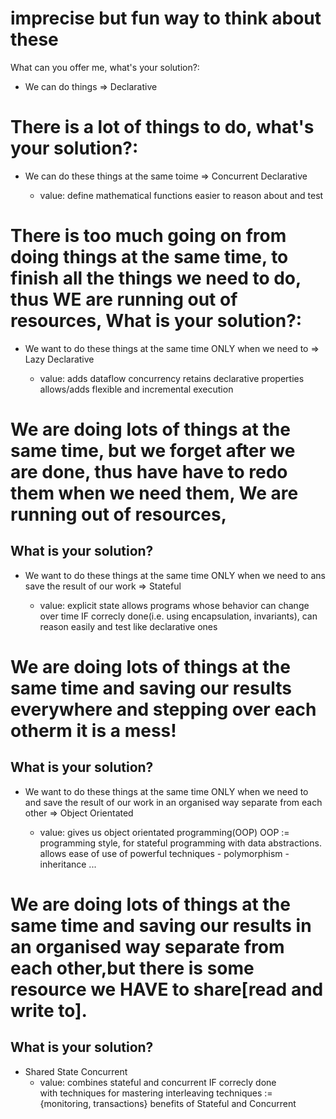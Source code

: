 # imprecise but fun way to think about these

What can you offer me, what's your solution?:
* We can do things => Declarative

# There is a lot of things to do, what's your solution?:
* We can do these things at the same toime => Concurrent Declarative

    * value: define mathematical functions
       easier to reason about and test

# There is too much going on from doing things at the same time, to finish all the things we need to do, thus WE are running out of resources, What is your solution?:
* We want to do these things at the same time ONLY when we need to => Lazy Declarative

    * value: adds dataflow concurrency
       retains declarative properties
       allows/adds flexible and incremental execution

# We are doing lots of things at the same time, but we forget after we are done, thus have have to redo them when we need them, We are running out of resources,
## What is your solution?
* We want to do these things at the same time ONLY when we need to ans save the result of our work => Stateful 

    * value: explicit state
       allows programs whose behavior can change over time
       IF correcly done(i.e. using encapsulation, invariants),
            can reason easily and test like declarative ones
# We are doing lots of things at the same time and saving our results everywhere and stepping over each otherm it is a mess!
## What is your solution?
* We want to do these things at the same time ONLY when we need to and save the result of our work in an organised way separate from each other => Object Orientated

    * value:  gives us object orientated programming(OOP)
        OOP := programming style, for stateful programming with data abstractions.
        allows ease of use of powerful techniques
            - polymorphism
            - inheritance
            ...
# We are doing lots of things at the same time and saving our results in an organised way separate from each other,but there is some resource we HAVE to share[read and write to].
## What is your solution?
* Shared State Concurrent
    * value:  combines stateful and concurrent
        IF correcly done    
            with techniques for mastering interleaving
                techniques := {monitoring, transactions}
        benefits of Stateful and Concurrent
